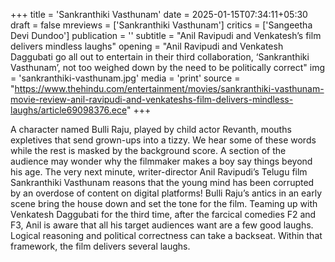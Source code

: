 +++
title = 'Sankranthiki Vasthunam'
date = 2025-01-15T07:34:11+05:30
draft = false
mreviews = ['Sankranthiki Vasthunam']
critics = ['Sangeetha Devi Dundoo']
publication = ''
subtitle = "Anil Ravipudi and Venkatesh’s film delivers mindless laughs"
opening = "Anil Ravipudi and Venkatesh Daggubati go all out to entertain in their third collaboration, ‘Sankranthiki Vasthunam’, not too weighed down by the need to be politically correct"
img = 'sankranthiki-vasthunam.jpg'
media = 'print'
source = "https://www.thehindu.com/entertainment/movies/sankranthiki-vasthunam-movie-review-anil-ravipudi-and-venkateshs-film-delivers-mindless-laughs/article69098376.ece"
+++

A character named Bulli Raju, played by child actor Revanth, mouths expletives that send grown-ups into a tizzy. We hear some of these words while the rest is masked by the background score. A section of the audience may wonder why the filmmaker makes a boy say things beyond his age. The very next minute, writer-director Anil Ravipudi’s Telugu film Sankranthiki Vasthunam reasons that the young mind has been corrupted by an overdose of content on digital platforms! Bulli Raju’s antics in an early scene bring the house down and set the tone for the film. Teaming up with Venkatesh Daggubati for the third time, after the farcical comedies F2 and F3, Anil is aware that all his target audiences want are a few good laughs. Logical reasoning and political correctness can take a backseat. Within that framework, the film delivers several laughs.
